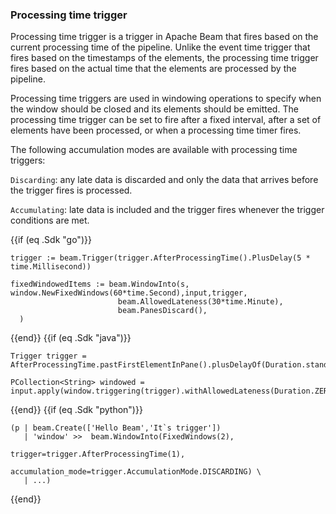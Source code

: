 <!--
Licensed under the Apache License, Version 2.0 (the "License");
you may not use this file except in compliance with the License.
You may obtain a copy of the License at

http://www.apache.org/licenses/LICENSE-2.0

Unless required by applicable law or agreed to in writing, software
distributed under the License is distributed on an "AS IS" BASIS,
WITHOUT WARRANTIES OR CONDITIONS OF ANY KIND, either express or implied.
See the License for the specific language governing permissions and
limitations under the License.
-->

### Processing time trigger

Processing time trigger is a trigger in Apache Beam that fires based on the current processing time of the pipeline. Unlike the event time trigger that fires based on the timestamps of the elements, the processing time trigger fires based on the actual time that the elements are processed by the pipeline.

Processing time triggers are used in windowing operations to specify when the window should be closed and its elements should be emitted. The processing time trigger can be set to fire after a fixed interval, after a set of elements have been processed, or when a processing time timer fires.

The following accumulation modes are available with processing time triggers:

`Discarding`: any late data is discarded and only the data that arrives before the trigger fires is processed.

`Accumulating`: late data is included and the trigger fires whenever the trigger conditions are met.

{{if (eq .Sdk "go")}}
```
trigger := beam.Trigger(trigger.AfterProcessingTime().PlusDelay(5 * time.Millisecond))

fixedWindowedItems := beam.WindowInto(s, window.NewFixedWindows(60*time.Second),input,trigger,
                        beam.AllowedLateness(30*time.Minute),
                        beam.PanesDiscard(),
  )
```
{{end}}
{{if (eq .Sdk "java")}}
```
Trigger trigger = AfterProcessingTime.pastFirstElementInPane().plusDelayOf(Duration.standardMinutes(1));

PCollection<String> windowed = input.apply(window.triggering(trigger).withAllowedLateness(Duration.ZERO).discardingFiredPanes());
```
{{end}}
{{if (eq .Sdk "python")}}
```
(p | beam.Create(['Hello Beam','It`s trigger'])
   | 'window' >>  beam.WindowInto(FixedWindows(2),
                                                trigger=trigger.AfterProcessingTime(1),
                                                accumulation_mode=trigger.AccumulationMode.DISCARDING) \
   | ...)
```
{{end}}
